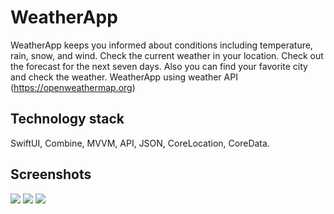 # WeatherApp

WeatherApp keeps you informed about conditions including temperature, rain, snow, and wind. 
Check the current weather in your location.
Check out the forecast for the next seven days. 
Also you can find your favorite city and check the weather.
WeatherApp using weather API (https://openweathermap.org)

## Technology stack
SwiftUI, Combine, MVVM, API, JSON, CoreLocation, CoreData.

## Screenshots

![](https://github.com/MaksimIvshin/Innowise/blob/main/WeatherApp1.jpg)
![](https://github.com/MaksimIvshin/Innowise/blob/main/WeatherApp2.jpg)
![](https://github.com/MaksimIvshin/Innowise/blob/main/WeatherApp3.jpg)

